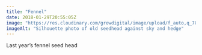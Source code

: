 ```yaml
---
title: "Fennel"
date: 2018-01-29T20:55:05Z
image: "https://res.cloudinary.com/growdigital/image/upload/f_auto,q_70,w_736/v1544049410/fennel-25059724197.jpg"
imageAlt: "Silhouette photo of old seedhead against sky and hedge"
---
```


Last year’s fennel seed head
